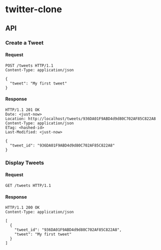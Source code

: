 # twitter-clone

## API

### Create a Tweet

#### Request

```
POST /tweets HTTP/1.1
Content-Type: application/json

{
  "tweet": "My first tweet"
}
```

#### Response

```
HTTP/1.1 201 OK
Date: <just-now>
Location: http://localhost/tweets/936DA01F9ABD4d9d80C702AF85C822A8
Content-Type: application/json
ETag: <hashed-id>
Last-Modified: <just-now>

{
  "tweet_id": "936DA01F9ABD4d9d80C702AF85C822A8"
}
```

### Display Tweets

#### Request

```
GET /tweets HTTP/1.1
```

#### Response

```
HTTP/1.1 200 OK
Content-Type: application/json

[
  {
    "tweet_id": "936DA01F9ABD4d9d80C702AF85C822A8",
    "tweet": "My first tweet"
  }
]
```
